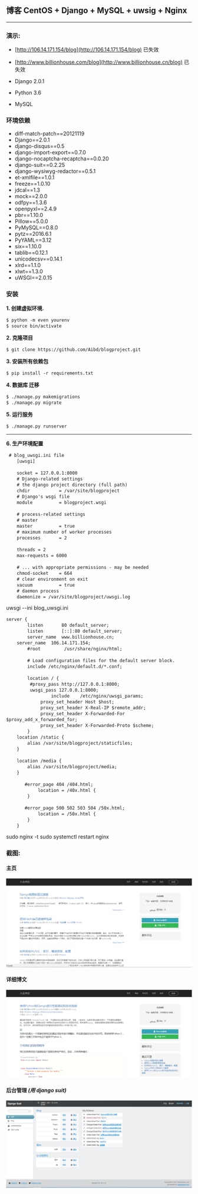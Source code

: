## 博客 CentOS  + Django + MySQL + uwsig + Nginx
-------

### 演示:
- [http://106.14.171.154/blog](http://106.14.171.154/blog) 已失效
- [http://www.billionhouse.com/blog](http://www.billionhouse.cn/blog) 已失效


- Django 2.0.1
- Python 3.6
- MySQL

### 环境依赖

- diff-match-patch==20121119
- Django==2.0.1
- django-disqus==0.5
- django-import-export==0.7.0
- django-nocaptcha-recaptcha==0.0.20
- django-suit==0.2.25
- django-wysiwyg-redactor==0.5.1
- et-xmlfile==1.0.1
- freeze==1.0.10
- jdcal==1.3
- mock==2.0.0
- odfpy==1.3.6
- openpyxl==2.4.9
- pbr==1.10.0
- Pillow==5.0.0
- PyMySQL==0.8.0
- pytz==2016.6.1
- PyYAML==3.12
- six==1.10.0
- tablib==0.12.1
- unicodecsv==0.14.1
- xlrd==1.1.0
- xlwt==1.3.0
- uWSGI==2.0.15
### 安装

**1. 创建虚拟环境.**

```
$ python -m even yourenv
$ source bin/activate
```

**2. 克隆项目**

```
$ git clone https://github.com/Aibd/blogproject.git
```

**3. 安装所有依赖包**

```
$ pip install -r requirements.txt
```

**4. 数据库 迁移**

```
$ ./manage.py makemigrations
$ ./manage.py migrate
```

**5. 运行服务**

```
$ ./manage.py runserver
```
-------
**6. 生产环境配置**
```
 # blog_uwsgi.ini file
    [uwsgi]

    socket = 127.0.0.1:8000
    # Django-related settings
    # the django project directory (full path)
    chdir           = /var/site/blogproject
    # Django's wsgi file
    module          = blogproject.wsgi

    # process-related settings
    # master
    master          = true
    # maximum number of worker processes
    processes       = 2

    threads = 2
    max-requests = 6000

    # ... with appropriate permissions - may be needed
    chmod-socket    = 664
    # clear environment on exit
    vacuum          = true
    # daemon process
    daemonize = /var/site/blogproject/uwsgi.log
```
uwsgi --ini blog_uwsgi.ini
```
server {
        listen       80 default_server;
        listen       [::]:80 default_server;
        server_name  www.billionhouse.cn;
	server_name  106.14.171.154;
        #root         /usr/share/nginx/html;

        # Load configuration files for the default server block.
        include /etc/nginx/default.d/*.conf;

        location / {
		 #proxy_pass http://127.0.0.1:8000;
		 uwsgi_pass 127.0.0.1:8000;
                 include	/etc/nginx/uwsgi_params;
     		 proxy_set_header Host $host;
     		 proxy_set_header X-Real-IP $remote_addr;
     		 proxy_set_header X-Forwarded-For $proxy_add_x_forwarded_for;
     		 proxy_set_header X-Forwarded-Proto $scheme;
        }
	location /static {
		alias /var/site/blogproject/staticfiles;
	}

	location /media {
		alias /var/site/blogproject/media;
	}

       #error_page 404 /404.html;
            location = /40x.html {
        }

       #error_page 500 502 503 504 /50x.html;
            location = /50x.html {
        }
    }

```
   sudo nginx -t
   sudo systemctl restart nginx
### 截图:

#### 主页

![Homepage](__screenshot/home.png  "Homepage")

#### 详细博文

![Detail Post](__screenshot/detail.png  "Detail Post")

#### 后台管理 _(用 django suit)_

![Admin Dashboard](__screenshot/admin.png  "Admin Dashboard")

